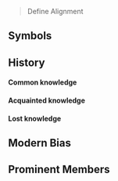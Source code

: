 > Define Alignment

## Symbols

## History
#### Common knowledge

#### Acquainted knowledge

#### Lost knowledge
## Modern Bias

## Prominent Members
